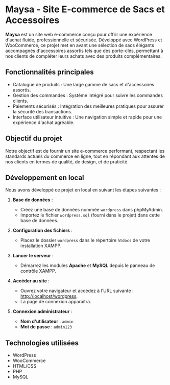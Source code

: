 # Maysa - Site E-commerce de Sacs et Accessoires

**Maysa** est un site web e-commerce conçu pour offrir une expérience d'achat fluide, professionnelle et sécurisée. Développé avec WordPress et WooCommerce, ce projet met en avant une sélection de sacs élégants accompagnés d'accessoires assortis tels que des porte-clés, permettant à nos clients de compléter leurs achats avec des produits complémentaires.

## Fonctionnalités principales

- Catalogue de produits : Une large gamme de sacs et d'accessoires assortis.
- Gestion des commandes : Système intégré pour suivre les commandes clients.
- Paiements sécurisés : Intégration des meilleures pratiques pour assurer la sécurité des transactions.
- Interface utilisateur intuitive : Une navigation simple et rapide pour une expérience d'achat agréable.

## Objectif du projet

Notre objectif est de fournir un site e-commerce performant, respectant les standards actuels du commerce en ligne, tout en répondant aux attentes de nos clients en termes de qualité, de design, et de praticité.

## Développement en local

Nous avons développé ce projet en local en suivant les étapes suivantes :

1. **Base de données** :
   - Créez une base de données nommée `wordpress` dans phpMyAdmin.
   - Importez le fichier `wordpress.sql` (fourni dans le projet) dans cette base de données.

2. **Configuration des fichiers** :
   - Placez le dossier `wordpress` dans le répertoire `htdocs` de votre installation XAMPP.

3. **Lancer le serveur** :
   - Démarrez les modules **Apache** et **MySQL** depuis le panneau de contrôle XAMPP.

4. **Accéder au site** :
   - Ouvrez votre navigateur et accédez à l'URL suivante : [http://localhost/wordpress](http://localhost/wordpress).
   - La page de connexion apparaîtra.

5. **Connexion administrateur** :
   - **Nom d'utilisateur** : `admin`
   - **Mot de passe** : `admin123`



## Technologies utilisées

- WordPress
- WooCommerce
- HTML/CSS
- PHP
- MySQL


